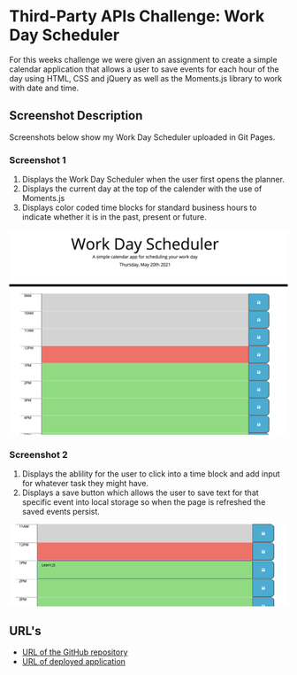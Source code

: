 # Third-Party APIs Challenge: Work Day Scheduler

For this weeks challenge we were given an assignment to create a simple calendar application that allows a user to save events for each hour of the day using HTML, CSS and jQuery as well as the Moments.js library to work with date and time.

## Screenshot Description

Screenshots below show my Work Day Scheduler uploaded in Git Pages.

### Screenshot 1

1. Displays the Work Day Scheduler when the user first opens the planner.
2. Displays the current day at the top of the calender with the use of Moments.js
3. Displays color coded time blocks for standard business hours to indicate whether it is in the past, present or future.

![Screenshot1](assets/images/Screenshot1.png)

### Screenshot 2

1. Displays the ablility for the user to click into a time block and add input for whatever task they might have.
2. Displays a save button which allows the user to save text for that specific event into local storage so when the page is refreshed the saved events persist.

![Screenshot1](assets/images/Screenshot2.png)

## URL's

- [URL of the GitHub repository](https://github.com/sdoyle0908/xitrumble)
- [URL of deployed application](https://sdoyle0908.github.io/xitrumble/)
